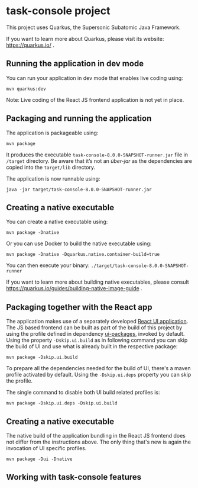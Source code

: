 # task-console project

This project uses Quarkus, the Supersonic Subatomic Java Framework.

If you want to learn more about Quarkus, please visit its website: https://quarkus.io/ .

## Running the application in dev mode

You can run your application in dev mode that enables live coding using:
```
mvn quarkus:dev
```
Note: Live coding of the React JS frontend application is not yet in place.

## Packaging and running the application

The application is packageable using:
```
mvn package
```
It produces the executable `task-console-8.0.0-SNAPSHOT-runner.jar` file in `/target` directory.
Be aware that it’s not an _über-jar_ as the dependencies are copied into the `target/lib` directory.

The application is now runnable using:
```
java -jar target/task-console-8.0.0-SNAPSHOT-runner.jar
```

## Creating a native executable

You can create a native executable using: 
```
mvn package -Dnative
```

Or you can use Docker to build the native executable using:
```
mvn package -Dnative -Dquarkus.native.container-build=true
```

You can then execute your binary: `./target/task-console-8.0.0-SNAPSHOT-runner`

If you want to learn more about building native executables, please consult https://quarkus.io/guides/building-native-image-guide .

## Packaging together with the React app


The application makes use of a separately developed [React UI application](../ui-packages/packages/task-console/package.json). The JS based frontend can be built as part of the build of this project by using the profile defined in dependency [ui-packages](../ui-packages/pom.xml), invoked by default. Using the property `-Dskip.ui.build` as in following command you can skip the build of UI and use what is already built in the respective package:

```
mvn package -Dskip.ui.build
```

To prepare all the dependencies needed for the build of UI, there's a maven profile activated by default. Using the `-Dskip.ui.deps` property you can skip the profile.

The single command to disable both UI build related profiles is:
```
mvn package -Dskip.ui.deps -Dskip.ui.build
```

## Creating a native executable
The native build of the application bundling in the React JS frontend does not differ from the instructions above. The only thing that's new is again the invocation of UI specific profiles.
```
mvn package -Dui -Dnative
```

## Working with task-console features
